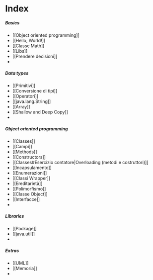 # Index
##### Basics
- [[Object oriented programming]]
- [[Hello, World!]]
- [[Classe Math]]
- [[Libs]]
- [[Prendere decisioni]]
- 

##### Data types
- [[Primitivi]]
- [[Conversione di tipi]]
- [[Operatori]]
- [[java.lang.String]]
- [[Array]]
- [[Shallow and Deep Copy]]
- 

##### Object oriented programming
- [[Classes]]
- [[Campi]]
- [[Methods]]
- [[Constructors]]
- [[Classes#Esercizio contatore|Overloading (metodi e costruttori)]]
- [[Incapsulamento]]
- [[Enumerazioni]]
- [[Classi Wrapper]]
- [[Ereditarietà]]
- [[Polimorfismo]]
- [[Classe Object]]
- [[Interfacce]]
- 

##### Libraries
- [[Package]]
- [[java.util]]
- 

##### Extras
- [[UML]]
- [[Memoria]]
-  